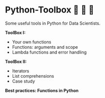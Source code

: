 # Python-Toolbox  :snake:	:wrench: :hammer:

Some useful tools in Python for Data Scientists.

**ToolBox I:**

* Your own functions
* Functions: arguments and scope
* Lambda functions and error handling

**ToolBox II:**

* Iterators 
* List comprehensions
* Case study

**Best practices: Functions in Python**





